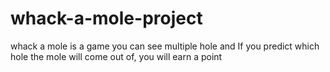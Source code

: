 # whack-a-mole-project
whack a mole is a game you can see multiple hole and If you predict which hole the mole will come out of, you will earn a point
